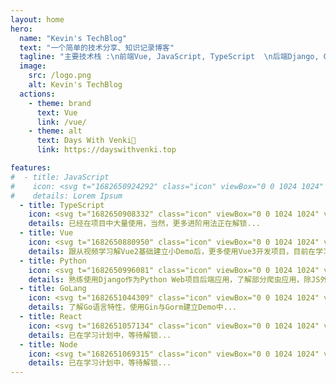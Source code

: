 ```yaml
---
layout: home
hero:
  name: "Kevin's TechBlog"
  text: "一个简单的技术分享、知识记录博客"
  tagline: "主要技术栈 :\n前端Vue, JavaScript, TypeScript  \n后端Django, Go, Nodejs	"
  image:
    src: /logo.png
    alt: Kevin's TechBlog
  actions:
    - theme: brand
      text: Vue
      link: /vue/
    - theme: alt
      text: Days With Venki💖
      link: https://dayswithvenki.top

features:
#  - title: JavaScript
#    icon: <svg t="1682650924292" class="icon" viewBox="0 0 1024 1024" version="1.1" xmlns="http://www.w3.org/2000/svg" p-id="5542" width="32" height="32"><path d="M128 128h768v768H128V128m201.813333 641.706667c17.066667 36.266667 50.773333 66.133333 108.373334 66.133333 64 0 107.946667-34.133333 107.946666-108.8v-246.613333h-72.533333V725.333333c0 36.693333-14.933333 46.08-38.4 46.08-24.746667 0-34.986667-17.066667-46.506667-37.12l-58.88 35.413334m255.146667-7.68c21.333333 41.813333 64.426667 73.813333 131.84 73.813333 68.266667 0 119.466667-35.413333 119.466667-100.693333 0-60.16-34.56-87.04-96-113.493334l-17.92-7.68c-31.146667-13.226667-44.373333-22.186667-44.373334-43.52 0-17.493333 13.226667-31.146667 34.56-31.146666 20.48 0 34.133333 8.96 46.506667 31.146666l55.893333-37.12c-23.466667-40.96-56.746667-56.746667-102.4-56.746666-64.426667 0-105.813333 40.96-105.813333 95.146666 0 58.88 34.56 86.613333 86.613333 108.8l17.92 7.68c33.28 14.506667 52.906667 23.466667 52.906667 48.213334 0 20.48-19.2 35.413333-49.066667 35.413333-35.413333 0-55.893333-18.346667-71.253333-43.946667l-58.88 34.133334z" fill="#FFCA28" p-id="5543"></path></svg>
#    details: Lorem Ipsum
  - title: TypeScript
    icon: <svg t="1682650908332" class="icon" viewBox="0 0 1024 1024" version="1.1" xmlns="http://www.w3.org/2000/svg" p-id="5137" width="32" height="32"><path d="M94.208 94.208v835.584h835.584V94.208H94.208z m634.92096 405.85216v0.012288c8.011776 0.024576 17.119232 0.436224 23.967744 1.179648 27.891712 3.016704 49.6128 15.050752 68.091904 37.715968 9.201664 11.290624 12.34944 16.2304 11.679744 18.343936-0.432128 1.363968-6.746112 5.885952-26.820608 19.21024-19.720192 13.092864-26.07104 17.014784-27.5456 17.014784-1.497088 0-4.614144-3.207168-9.105408-9.365504-8.6528-11.855872-17.485824-17.266688-31.13984-19.070976-14.68416-1.9456-27.856896 2.68288-34.308096 12.058624-5.515264 8.011776-6.3488 20.901888-1.96608 30.26944 5.07904 10.848256 14.270464 16.846848 49.494016 32.290816 40.624128 17.813504 61.210624 30.005248 76.204032 45.13792 16.146432 16.293888 24.326144 35.106816 26.83904 61.718528 1.226752 12.972032-0.272384 28.34432-3.98336 40.843264-9.10336 30.640128-33.66912 53.075968-69.67296 63.635456-9.95328 2.9184-19.214336 4.661248-28.37504 5.332992-13.985792 1.030144-34.002944 0.462848-46.051328-1.29024-30.482432-4.442112-64.892928-22.17984-82.051072-42.2912-8.423424-9.873408-19.177472-26.12224-19.177472-28.9792 0-1.380352 0.684032-2.164736 3.391488-3.885056 8.032256-5.103616 54.054912-31.412224 54.94784-31.412224 0.540672 0 2.945024 2.832384 5.341184 6.295552 5.429248 7.839744 18.78016 21.313536 25.567232 25.808896 5.543936 3.672064 12.634112 6.619136 21.051392 8.747008 4.820992 1.202176 7.3728 1.417216 17.891328 1.417216 10.747904-0.004096 12.951552-0.18432 17.760256-1.476608 12.71808-3.422208 22.644736-10.50624 26.851328-19.156992 1.8432-3.7376 1.880064-4.204544 1.880064-13.27104v-9.40032l-2.260992-4.48512c-5.474304-10.866688-17.270784-18.323456-54.56896-34.47808-17.13152-7.421952-38.11328-17.885184-46.30528-23.0912-18.696192-11.880448-31.653888-25.462784-40.157184-42.088448-8.45824-16.533504-9.71776-22.687744-9.73824-47.548416-0.02048-19.462144-0.053248-19.222528 3.975168-31.643648 3.65568-11.272192 11.139072-23.863296 19.400704-32.64512 16.4864-17.524736 40.577024-28.788736 66.367488-31.029248 3.29728-0.313344 7.716864-0.434176 12.52352-0.41984z m-221.92128 3.844096h0.008192c49.670144 0.024576 78.143488 0.196608 78.600192 0.483328 0.86016 0.53248 0.968704 4.855808 0.968704 32.444416v31.827968l-49.563648 0.180224-49.563648 0.180224v140.724224c0 77.400064-0.157696 141.185024-0.372736 141.748224-0.350208 0.948224-4.163584 1.019904-36.41344 1.019904h-36.018176l-0.372736-1.45408c-0.239616-0.79872-0.415744-64.587776-0.41984-141.750272l-0.012288-140.296192-49.5616-0.176128-49.565696-0.180224v-31.451136c0-24.94464 0.172032-31.625216 0.837632-32.288768 0.681984-0.702464 25.976832-0.882688 134.967296-0.991232 21.01248-0.02048 39.92576-0.03072 56.48384-0.02048z" fill="#0288D1" p-id="5138"></path></svg>
    details: 已经在项目中大量使用，当然，更多进阶用法正在解锁...
  - title: Vue
    icon: <svg t="1682650880950" class="icon" viewBox="0 0 1024 1024" version="1.1" xmlns="http://www.w3.org/2000/svg" p-id="4776" width="32" height="32"><path d="M76.416 164.309333L512 916.096 947.584 167.936v-3.626667H778.24L514.56 617.258667 251.989333 164.352z" fill="#41B883" p-id="4777"></path><path d="M252.032 164.309333l262.485333 452.992L778.24 164.309333h-158.848L515.584 342.613333 412.16 164.266667z" fill="#35495E" p-id="4778"></path></svg>
    details: 跟从视频学习解Vue2基础建立小Demo后，更多使用Vue3开发项目，目前在学习Vue核心源码...
  - title: Python
    icon: <svg t="1682650996081" class="icon" viewBox="0 0 1024 1024" version="1.1" xmlns="http://www.w3.org/2000/svg" p-id="5829" width="32" height="32"><path d="M420.693333 85.333333C353.28 85.333333 298.666667 139.946667 298.666667 207.36v71.68h183.04c16.64 0 30.293333 24.32 30.293333 40.96H207.36C139.946667 320 85.333333 374.613333 85.333333 442.026667v161.322666c0 67.413333 54.613333 122.026667 122.026667 122.026667h50.346667v-114.346667c0-67.413333 54.186667-122.026667 121.6-122.026666h224c67.413333 0 122.026667-54.229333 122.026666-121.642667V207.36C725.333333 139.946667 670.72 85.333333 603.306667 85.333333z m-30.72 68.693334c17.066667 0 30.72 5.12 30.72 30.293333s-13.653333 38.016-30.72 38.016c-16.64 0-30.293333-12.8-30.293333-37.973333s13.653333-30.336 30.293333-30.336z" fill="#3C78AA" p-id="5830"></path><path d="M766.250667 298.666667v114.346666a121.6 121.6 0 0 1-121.6 121.984H420.693333A121.6 121.6 0 0 0 298.666667 656.597333v160a122.026667 122.026667 0 0 0 122.026666 122.026667h182.613334A122.026667 122.026667 0 0 0 725.333333 816.64v-71.68h-183.082666c-16.64 0-30.250667-24.32-30.250667-40.96h304.64A122.026667 122.026667 0 0 0 938.666667 581.973333v-161.28a122.026667 122.026667 0 0 0-122.026667-122.026666zM354.986667 491.221333l-0.170667 0.170667c0.512-0.085333 1.066667-0.042667 1.621333-0.170667z m279.04 310.442667c16.64 0 30.293333 12.8 30.293333 37.973333a30.293333 30.293333 0 0 1-30.293333 30.293334c-17.066667 0-30.72-5.12-30.72-30.293334s13.653333-37.973333 30.72-37.973333z" fill="#FDD835" p-id="5831"></path></svg>
    details: 熟练使用Django作为Python Web项目后端应用，了解部分爬虫应用，除JS外使用的最多的语言...
  - title: GoLang
    icon: <svg t="1682651044309" class="icon" viewBox="0 0 1024 1024" version="1.1" xmlns="http://www.w3.org/2000/svg" p-id="6185" width="32" height="32"><path d="M77.59872 472.388267c-1.993387 0-2.491733-0.996693-1.49504-2.491734l10.461867-13.448533c0.996693-1.49504 3.488427-2.491733 5.4784-2.491733h177.851733c1.989973 0 2.491733 1.49504 1.491627 2.99008l-8.465067 12.9536c-1.000107 1.491627-3.488427 2.986667-4.983467 2.986666zM2.372267 518.222507c-1.989973 0-2.491733-0.996693-1.491627-2.491734l10.461867-13.448533c0.99328-1.498453 3.485013-2.491733 5.4784-2.491733h227.167573c1.993387 0 2.99008 1.491627 2.491733 2.986666l-3.986773 11.956907c-0.498347 1.993387-2.491733 2.99008-4.481707 2.99008zM122.9312 564.053333c-1.989973 0-2.491733-1.49504-1.49504-2.99008l6.976853-12.45184c0.996693-1.49504 2.99008-2.99008 4.983467-2.99008h99.6352c1.989973 0 2.986667 1.49504 2.986667 3.488427l-0.996694 11.953493c0 1.993387-1.993387 3.488427-3.488426 3.488427zM640.037547 463.42144c-31.382187 7.970133-52.804267 13.950293-83.694934 21.920427-7.468373 1.993387-7.96672 2.491733-14.445226-4.983467-7.471787-8.465067-12.950187-13.94688-23.415467-18.930347-31.382187-15.44192-61.771093-10.9568-90.166613 7.4752-33.877333 21.917013-51.31264 54.299307-50.814294 94.651734 0.498347 39.85408 27.897173 72.73472 67.252907 78.21312 33.877333 4.48512 62.272853-7.471787 84.691627-32.877227 4.481707-5.481813 8.465067-11.45856 13.448533-18.432h-96.146773c-10.461867 0-12.9536-6.478507-9.465174-14.946987 6.475093-15.44192 18.432-41.34912 25.40544-54.30272 1.49504-2.986667 4.983467-7.970133 12.455254-7.970133h181.336746c-0.996693 13.448533-0.996693 26.903893-2.99008 40.352427-5.4784 35.87072-18.930347 68.747947-40.850773 97.641813-35.867307 47.32928-82.694827 76.721493-141.981013 84.691627-48.820907 6.475093-94.153387-2.99008-134.007467-32.88064-36.864-27.897173-57.787733-64.761173-63.269547-110.592-6.475093-54.306133 9.465173-103.123627 42.345814-145.967787 35.36896-46.329173 82.199893-75.721387 139.48928-86.186667 46.830933-8.465067 91.665067-2.986667 132.017493 24.41216 26.402133 17.435307 45.33248 41.34912 57.787733 70.2464 2.99008 4.481707 0.996693 6.970027-4.983466 8.465067z" fill="#00ACC1" p-id="6186"></path><path d="M804.932267 738.914987c-45.329067-0.996693-86.678187-13.950293-121.5488-43.840854-29.395627-25.40544-47.827627-57.787733-53.807787-96.146773-8.966827-56.296107 6.478507-106.113707 40.352427-150.449493 36.369067-47.824213 80.206507-72.73472 139.48928-83.196587 50.814293-8.966827 98.64192-3.986773 141.981013 25.408853 39.355733 26.897067 63.767893 63.266133 70.2464 111.090347 8.465067 67.25632-10.963627 122.053973-57.2928 168.881493-32.88064 33.3824-73.233067 54.30272-119.56224 63.767894-13.448533 2.491733-26.90048 2.99008-39.85408 4.48512z m118.56896-201.263787c-0.498347-6.478507-0.498347-11.45856-1.49504-16.442027-8.966827-49.319253-54.299307-77.216427-101.628587-66.2528-46.329173 10.458453-76.219733 39.850667-87.176533 86.678187-8.97024 38.8608 9.960107 78.216533 45.827413 94.1568 27.40224 11.956907 54.801067 10.461867 81.2032-2.99008 39.355733-20.425387 60.777813-52.30592 63.269547-95.15008z" fill="#00ACC1" p-id="6187"></path></svg>
    details: 了解Go语言特性，使用Gin与Gorm建立Demo中...
  - title: React
    icon: <svg t="1682651057134" class="icon" viewBox="0 0 1024 1024" version="1.1" xmlns="http://www.w3.org/2000/svg" p-id="6470" width="32" height="32"><path d="M512 431.36c43.946667 0 79.786667 35.84 79.786667 80.64 0 42.666667-35.84 78.933333-79.786667 78.933333S432.213333 554.666667 432.213333 512c0-44.8 35.84-80.64 79.786667-80.64M314.453333 853.333333c26.88 16.213333 85.76-8.533333 153.6-72.533333-22.186667-25.173333-43.946667-52.48-64.426666-81.066667a968.533333 968.533333 0 0 1-102.4-15.36c-21.76 91.306667-13.653333 154.026667 13.226666 168.96m30.293334-244.906666l-12.373334-21.76c-4.693333 12.373333-9.386667 24.746667-12.373333 36.693333 11.52 2.56 24.32 4.693333 37.546667 6.826667l-12.8-21.76m279.04-32.426667l34.56-64-34.56-64c-12.8-22.613333-26.453333-42.666667-38.826667-62.72C561.92 384 537.6 384 512 384s-49.92 0-72.96 1.28c-12.373333 20.053333-26.026667 40.106667-38.826667 62.72L365.653333 512l34.56 64c12.8 22.613333 26.453333 42.666667 38.826667 62.72 23.04 1.28 47.36 1.28 72.96 1.28s49.92 0 72.96-1.28c12.373333-20.053333 26.026667-40.106667 38.826667-62.72M512 289.28c-8.106667 9.386667-16.64 19.2-25.173333 30.72h50.346666c-8.533333-11.52-17.066667-21.333333-25.173333-30.72m0 445.44c8.106667-9.386667 16.64-19.2 25.173333-30.72h-50.346666c8.533333 11.52 17.066667 21.333333 25.173333 30.72M709.12 170.666667c-26.453333-16.213333-85.333333 8.533333-153.173333 72.533333 22.186667 25.173333 43.946667 52.48 64.426666 81.066667 34.986667 3.413333 69.546667 8.533333 102.4 15.36 21.76-91.306667 13.653333-154.026667-13.653333-168.96m-29.866667 244.906666l12.373334 21.76c4.693333-12.373333 9.386667-24.746667 12.373333-36.693333-11.52-2.56-24.32-4.693333-37.546667-6.826667l12.8 21.76m61.866667-300.8c62.72 35.84 69.546667 130.133333 43.093333 240.213334 108.373333 32 186.453333 84.906667 186.453334 157.013333s-78.08 125.013333-186.453334 157.013333c26.453333 110.08 19.626667 204.373333-43.093333 240.213334-62.293333 35.84-147.2-5.12-229.12-83.2-81.92 78.08-166.826667 119.04-229.546667 83.2-62.293333-35.84-69.12-130.133333-42.666666-240.213334-108.373333-32-186.453333-84.906667-186.453334-157.013333s78.08-125.013333 186.453334-157.013333c-26.453333-110.08-19.626667-204.373333 42.666666-240.213334 62.72-35.84 147.626667 5.12 229.546667 83.2 81.92-78.08 166.826667-119.04 229.12-83.2M728.746667 512c14.506667 32 27.306667 64 37.973333 96.426667 89.6-26.88 139.946667-65.28 139.946667-96.426667s-50.346667-69.546667-139.946667-96.426667c-10.666667 32.426667-23.466667 64.426667-37.973333 96.426667M295.253333 512c-14.506667-32-27.306667-64-37.973333-96.426667-89.6 26.88-139.946667 65.28-139.946667 96.426667s50.346667 69.546667 139.946667 96.426667c10.666667-32.426667 23.466667-64.426667 37.973333-96.426667m384 96.426667l-12.8 21.76c13.226667-2.133333 26.026667-4.266667 37.546667-6.826667-2.986667-11.946667-7.68-24.32-12.373333-36.693333l-12.373334 21.76m-123.306666 172.373333c67.84 64 126.72 88.746667 153.173333 72.533333 27.306667-14.933333 35.413333-77.653333 13.653333-168.96-32.853333 6.826667-67.413333 11.946667-102.4 15.36-20.48 28.586667-42.24 55.893333-64.426666 81.066667M344.746667 415.573333l12.8-21.76c-13.226667 2.133333-26.026667 4.266667-37.546667 6.826667 2.986667 11.946667 7.68 24.32 12.373333 36.693333l12.373334-21.76m123.306666-172.373333C400.213333 179.2 341.333333 154.453333 314.453333 170.666667c-26.88 14.933333-34.986667 77.653333-13.226666 168.96a968.533333 968.533333 0 0 1 102.4-15.36c20.48-28.586667 42.24-55.893333 64.426666-81.066667z" fill="#00BCD4" p-id="6471"></path></svg>
    details: 已在学习计划中，等待解锁...
  - title: Node
    icon: <svg t="1682651069315" class="icon" viewBox="0 0 1024 1024" version="1.1" xmlns="http://www.w3.org/2000/svg" p-id="6639" width="32" height="32"><path d="M512 78.933333c-11.52 0-23.466667 2.986667-33.28 8.533334l-317.44 183.466666c-20.48 11.946667-33.28 34.133333-33.28 58.026667v366.08c0 23.893333 12.8 46.08 33.28 58.026667l83.2 47.786666c40.533333 19.626667 54.186667 20.053333 72.96 20.053334 59.733333 0 94.293333-36.266667 94.293333-99.413334V360.106667c0-5.12-4.266667-9.386667-9.386666-9.386667H362.666667c-5.546667 0-9.813333 4.266667-9.813334 9.386667v361.386666c0 28.16-29.013333 55.893333-75.52 32.426667L189.866667 704a11.093333 11.093333 0 0 1-4.693334-8.96V328.96c0-3.84 1.706667-7.253333 4.693334-8.96l317.44-183.04c2.56-1.706667 6.826667-1.706667 9.386666 0l317.44 183.04c2.986667 1.706667 4.693333 5.12 4.693334 8.96v366.08c0 3.413333-1.706667 6.826667-4.693334 8.96l-317.44 183.04c-2.56 1.706667-6.826667 1.706667-9.813333 0L426.666667 838.4c-3.413333-1.28-6.826667-1.706667-8.96-0.426667-22.613333 12.8-26.88 15.36-47.786667 21.76-5.12 1.706667-13.226667 4.693333 2.986667 13.653334l105.813333 62.72c10.24 5.973333 21.333333 8.96 33.28 8.96s23.04-2.986667 33.28-8.96l317.44-183.04c20.48-11.946667 33.28-34.133333 33.28-58.026667V328.96c0-23.893333-12.8-46.08-33.28-58.026667l-317.44-183.466666c-9.813333-5.546667-21.333333-8.533333-33.28-8.533334M597.333333 341.333333c-90.453333 0-144.64 37.973333-144.64 101.973334 0 68.693333 53.76 88.746667 140.8 97.28 103.68 10.24 111.786667 25.6 111.786667 46.08 0 35.413333-28.586667 50.346667-95.146667 50.346666-84.48 0-102.4-20.906667-108.8-62.72a9.642667 9.642667 0 0 0-9.386666-7.68h-40.96c-5.12 0-8.96 3.84-8.96 9.386667 0 52.906667 29.013333 116.906667 168.106666 116.906667 100.266667 0 157.866667-39.68 157.866667-108.8 0-68.693333-46.08-86.613333-143.786667-99.84-98.56-12.8-108.373333-19.626667-108.373333-42.666667 0-19.2 8.533333-44.8 81.493333-44.8 64 0 89.173333 14.08 98.986667 58.026667 0.853333 4.266667 4.693333 7.253333 8.96 7.253333h41.386667c2.133333 0 4.693333-0.853333 6.4-2.986667 1.706667-1.706667 2.986667-4.266667 2.133333-6.826666C749.226667 376.32 698.88 341.333333 597.333333 341.333333z" fill="#8BC34A" p-id="6640"></path></svg>
    details: 已在学习计划中，等待解锁...
---
```




<style lang="scss" module>
    :root {
        --vp-home-hero-name-color: transparent;
        --vp-home-hero-name-background: -webkit-linear-gradient( 120deg, #bd34fe 30%, #41d1ff );
        // --vp-home-hero-image-background-image: linear-gradient( -45deg, #bd34fe 50%, #47caff 50% );
        // --vp-home-hero-image-background-image: linear-gradient( 15deg, var(--c-yellow-light) 65%, var(--c-green-light) 30% );
        --vp-home-hero-image-background-image: linear-gradient( -45deg, hsl(0 100% 60% / 80%), hsl(15 100% 60% / 80%) 40%, hsl(23 96% 62% / 80%) 45%, hsl(0 100% 60% / 80%) 60%, hsl(358 58% 47% / 80%) );
        --vp-home-hero-image-filter: blur(40px);
        --vp-button-brand-border: var(--vp-c-brand-light);
        --vp-button-brand-text: var(--vp-c-white);
        --vp-button-brand-bg: var(--vp-c-brand);
        --vp-button-brand-hover-border: var(--vp-c-brand-light);
        --vp-button-brand-hover-text: var(--vp-c-white);
        --vp-button-brand-hover-bg: var(--vp-c-brand-light);
        --vp-button-brand-active-border: var(--vp-c-brand-light);
        --vp-button-brand-active-text: var(--vp-c-white);
        --vp-button-brand-active-bg: var(--vp-button-brand-bg);
        --vp-c-brand: #646cff;
        --vp-c-brand-light: #747bff;
        --vp-c-brand-lighter: #9499ff;
        --vp-c-brand-lightest: #bcc0ff;
        --vp-c-brand-dark: #535bf2;
        --vp-c-brand-darker: #454ce1;
        --vp-c-brand-dimm: rgba(100, 108, 255, .08);
        --c-yellow-light: #f7d336;
        --c-green-light: #8ae99c;
    }
</style>






